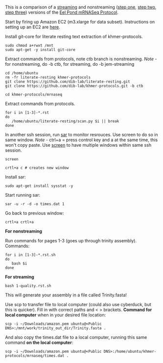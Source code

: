 This is a comparison of a [streaming](https://github.com/dib-lab/khmer-protocols/blob/jem-streaming/mrnaseq/1-quality.rst) and nonstreaming ([step one](https://github.com/dib-lab/khmer-protocols/blob/ctb/mrnaseq/1-quality.rst), [step two](https://github.com/dib-lab/khmer-protocols/blob/ctb/mrnaseq/2-diginorm.rst), [step three](https://github.com/dib-lab/khmer-protocols/blob/ctb/mrnaseq/3-big-assembly.rst)) versions of the [Eel Pond mRNASeq Protocol](https://khmer-protocols.readthedocs.org/en/ctb/mrnaseq/).


Start by firing up Amazon EC2 (m3.xlarge for data subset). Instructions on setting up an EC2 are [here](http://angus.readthedocs.org/en/2015/amazon/index.html).

Install git-core for literate resting text extraction
of khmer-protocols. 

```text
sudo chmod a+rwxt /mnt
sudo apt-get -y install git-core
```

Extract commands from protocols, note ctb branch is nonstreaming.
*Note* - for nonstreaming, do -b ctb, for streaming, do -b jem-streaming

```text
cd /home/ubuntu
rm -fr literate-resting khmer-protocols
git clone https://github.com/dib-lab/literate-resting.git
git clone https://github.com/dib-lab/khmer-protocols.git -b ctb

cd khmer-protocols/mrnaseq  
```
Extract commands from protocols. 

```text
for i in [1-3]-*.rst
do
   /home/ubuntu/literate-resting/scan.py $i || break
done  
```

In another ssh session, run [sar](https://github.com/ctb/sartre) to monitor resrouces. Use screen to do so in same window. 
*Note* - ctrl+a = press control key and a at the same time, this won't copy paste.
Use [screen](http://www.pixelbeat.org/lkdb/screen.html) to have multiple windows within same ssh session.

```text
screen

crtl+a c # creates new window
```

Install sar:

```text
sudo apt-get install sysstat -y  
```

Start running sar:

```text
sar -u -r -d -o times.dat 1  
```

Go back to previous window:
```text
crtl+a crtl+a
```
**For nonstreaming**

Run commands for pages 1-3 (goes up through trinity assembly). Commands:

```text
for i in [1-3]-*.rst.sh
do
   bash $i
done  
```

**For streaming**

```text
bash 1-quality.rst.sh  
```

This will generate your assembly in a file called Trinity.fasta!

Use scp to transfer file to local computer (could also use cyberduck, but this is quicker). Fill in with correct paths and < > brackets. **Command for local computer** when in your desired file location:

```text
scp -i ~/Downloads/amazon.pem ubuntu@<Public DNS>:/mnt/work/trinity_out_dir/Trinity.fasta .  
```

And also copy the times.dat file to a local computer, running this same command **on the local computer**:

```text
scp -i ~/Downloads/amazon.pem ubuntu@<Public DNS>:/home/ubuntu/khmer-protocols/mrnaseq/times.dat .  
```
